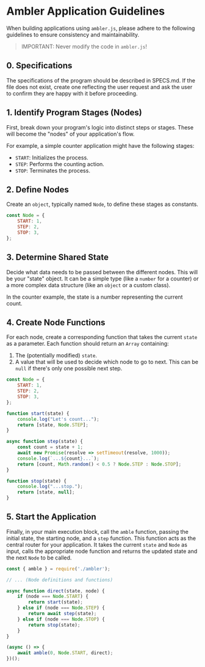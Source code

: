 # Ambler Application Guidelines

When building applications using `ambler.js`, please adhere to the following guidelines to ensure consistency and maintainability.

> IMPORTANT: Never modify the code in `ambler.js`!

## 0. Specifications

The specifications of the program should be described in SPECS.md. If the file does not exist, create one reflecting the user request and ask the user to confirm they are happy with it before proceeding.

## 1. Identify Program Stages (Nodes)

First, break down your program's logic into distinct steps or stages. These will become the "nodes" of your application's flow.

For example, a simple counter application might have the following stages:
- `START`: Initializes the process.
- `STEP`: Performs the counting action.
- `STOP`: Terminates the process.

## 2. Define Nodes

Create an `object`, typically named `Node`, to define these stages as constants.

```javascript
const Node = {
    START: 1,
    STEP: 2,
    STOP: 3,
};
```

## 3. Determine Shared State

Decide what data needs to be passed between the different nodes. This will be your "state" object. It can be a simple type (like a `number` for a counter) or a more complex data structure (like an `object` or a custom class).

In the counter example, the state is a number representing the current count.

## 4. Create Node Functions

For each node, create a corresponding function that takes the current `state` as a parameter. Each function should return an `Array` containing:
1. The (potentially modified) `state`.
2. A value that will be used to decide which node to go to next. This can be `null` if there's only one possible next step.

```javascript
const Node = {
    START: 1,
    STEP: 2,
    STOP: 3,
};

function start(state) {
    console.log("Let's count...");
    return [state, Node.STEP];
}

async function step(state) {
    const count = state + 1;
    await new Promise(resolve => setTimeout(resolve, 1000));
    console.log(`...${count}...`);
    return [count, Math.random() < 0.5 ? Node.STEP : Node.STOP];
}

function stop(state) {
    console.log("...stop.");
    return [state, null];
}
```

## 5. Start the Application

Finally, in your main execution block, call the `amble` function, passing the initial state, the starting node, and a `step` function. This function acts as the central router for your application. It takes the current `state` and `Node` as input, calls the appropriate node function and returns the updated state and the next `Node` to be called.

```javascript
const { amble } = require('./ambler');

// ... (Node definitions and functions)

async function direct(state, node) {
    if (node === Node.START) {
        return start(state);
    } else if (node === Node.STEP) {
        return await step(state);
    } else if (node === Node.STOP) {
        return stop(state);
    }
}

(async () => {
    await amble(0, Node.START, direct);
})();
```
